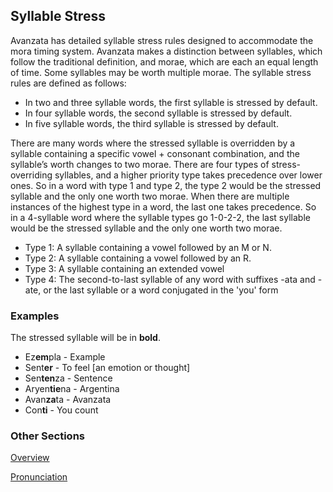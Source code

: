 ## Syllable Stress  
Avanzata has detailed syllable stress rules designed to accommodate the mora timing system. Avanzata makes a distinction between syllables, which follow the traditional definition, and morae, which are each an equal length of time. Some syllables may be worth multiple morae. The syllable stress rules are defined as follows:

- In two and three syllable words, the first syllable is stressed by default.  
- In four syllable words, the second syllable is stressed by default.  
- In five syllable words, the third syllable is stressed by default.

There are many words where the stressed syllable is overridden by a syllable containing a specific vowel \+ consonant combination, and the syllable’s worth changes to two morae. There are four types of stress-overriding syllables, and a higher priority type takes precedence over lower ones. So in a word with type 1 and type 2, the type 2 would be the stressed syllable and the only one worth two morae. When there are multiple instances of the highest type in a word, the last one takes precedence. So in a 4-syllable word where the syllable types go 1-0-2-2, the last syllable would be the stressed syllable and the only one worth two morae.

- Type 1: A syllable containing a vowel followed by an M or N.  
- Type 2: A syllable containing a vowel followed by an R.  
- Type 3: A syllable containing an extended vowel
- Type 4: The second-to-last syllable of any word with suffixes -ata and -ate, or the last syllable or a word conjugated in the 'you' form 

### Examples
The stressed syllable will be in **bold**.
- Ez**em**pla - Example
- Sent**er** - To feel [an emotion or thought]
- Sen**ten**za - Sentence
- Aryen**tie**na - Argentina
- Avan**za**ta - Avanzata
- Con**ti** - You count

### Other Sections
[Overview](README.md)

[Pronunciation](Pronunciation.md)

